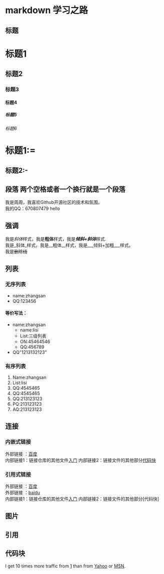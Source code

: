 #  markdown 学习之路
##  标题

#  标题1
##  标题2
###  标题3
####  标题4
#####  标题5
######  标题6
<!-- 以下这种不常用 -->
标题1:=
===
标题2:-
---

##  段落 两个空格或者一个换行就是一个段落

我是周周，我喜欢Github开源社区的技术和氛围。  
  我的QQ：670807479
	hello 

##  强调
我是*斜体*样式，我是**粗体**样式，我是***倾斜+斜体***样式.  
我是_斜体_样式，我是__粗体__样式，我是___倾斜+加粗___样式。  
我是~~删除线~~


##  列表
###  无序列表  
* name:zhangsan    
* QQ:123456 

####  等价写法：
- name:zhangsan  
	- name:lisi 
	 - List:三级列表
	 - ON:45464546
	- QQ:456789
- QQ"1213132123"  
###  有序列表
 1. Name:zhangsan  
   1. List:lisi
   2. QQ:4545465
   3. QQ:4545465
 2. QQ:213123123  
 4. PQ:213123123
 3. AQ:213123123


##  连接
###  内嵌式链接    
外部链接 ：[百度](https://baidu.com)   
内部链接1：链接仓库的其他文件[入门](rumen.md)
内部链接2：链接文件的其他部分[代码快](markdown.md#代码块)

###  引用式链接  
外部链接 ：[百度]  
外部链接 ：[baidu]  
内部链接1：链接仓库的其他文件[入门]
内部链接2：链接文件的其他部分[代码快]


##  图片
  

##  引用



##  代码块




I get 10 times more traffic from [1] than from [Yahoo][2] or [MSN][3].  

[1]: http://baidu.com/        "Google" 
[2]: http://search.yahoo.com/  "Yahoo Search" 
[3]: http://search.msn.com/    "MSN Search"


<!-- 以下是文档的引用链接 -->
[百度]: https://www.baidu.com/  
[baidu]: https://www.baidu.com  
[入门]: markdown.md  
[代码块]:（markdown.md#代码块）  
